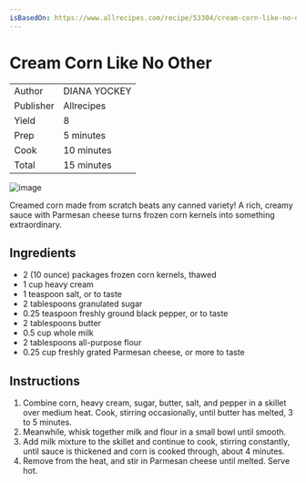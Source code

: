 ```yaml
---
isBasedOn: https://www.allrecipes.com/recipe/53304/cream-corn-like-no-other/
---
```


# Cream Corn Like No Other

|           |              |
| --------- | ------------ |
| Author    | DIANA YOCKEY |
| Publisher | Allrecipes   |
| Yield     | 8            |
| Prep      | 5 minutes    |
| Cook      | 10 minutes   |
| Total     | 15 minutes   |

![image](<https://www.allrecipes.com/thmb/HhTodfPY8J3jNBQsNa3tFQEGJZQ=/1500x0/filters:no_upscale():max_bytes(150000):strip_icc()/Cream-Corn-Like-No-Other-1x1-1-2000-959b9bafbc1c4335a983423d74ebce0c.jpg>)

Creamed corn made from scratch beats any canned variety! A rich, creamy sauce with Parmesan cheese turns frozen corn kernels into something extraordinary.

## Ingredients

- 2 (10 ounce) packages frozen corn kernels, thawed
- 1 cup heavy cream
- 1 teaspoon salt, or to taste
- 2 tablespoons granulated sugar
- 0.25 teaspoon freshly ground black pepper, or to taste
- 2 tablespoons butter
- 0.5 cup whole milk
- 2 tablespoons all-purpose flour
- 0.25 cup freshly grated Parmesan cheese, or more to taste

## Instructions

1. Combine corn, heavy cream, sugar, butter, salt, and pepper in a skillet over medium heat. Cook, stirring occasionally, until butter has melted, 3 to 5 minutes.
1. Meanwhile, whisk together milk and flour in a small bowl until smooth.
1. Add milk mixture to the skillet and continue to cook, stirring constantly, until sauce is thickened and corn is cooked through, about 4 minutes.
1. Remove from the heat, and stir in Parmesan cheese until melted. Serve hot.
